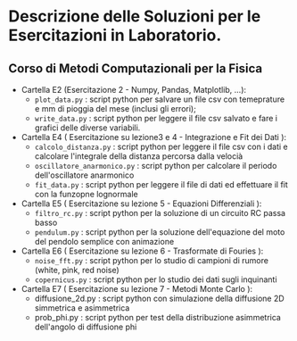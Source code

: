 # Descrizione delle Soluzioni per le Esercitazioni in Laboratorio.
## Corso di Metodi Computazionali per la Fisica


* Cartella E2 (Esercitazione 2 - Numpy, Pandas, Matplotlib, ...):
  * `plot_data.py`  : script python per salvare un file csv con temeprature e mm di pioggia del mese (inclusi gli errori);
  * `write_data.py` : script python per leggere il file csv salvato e fare i grafici delle diverse variabili.
* Cartella E4 ( Esercitazione  su lezione3 e 4 - Integrazione e Fit dei Dati ):
  * `calcolo_distanza.py`       : script python per leggere il file csv con i dati  e calcolare l'integrale della distanza percorsa dalla velocià
  * `oscillatore_anarmonico.py` : script python per calcolare il periodo dell'oscillatore anarmonico
  * `fit_data.py`               : script python per leggere il file di dati ed effettuare il fit con la funzopne lognormale
* Cartella E5 ( Esercitazione su lezione 5 - Equazioni Differenziali ):
  * `filtro_rc.py` : script python per la soluzione di un circuito RC passa basso
  * `pendulum.py`  : script python per la soluzione dell'equazione del moto del pendolo semplice con animazione
* Cartella E6 ( Esercitazione su lezione 6 - Trasformate di Fouries ):
  * `noise_fft.py`   : script python per lo studio di campioni di rumore (white, pink, red noise)
  * `copernicus.py`  : script python per lo studio dei dati sugli inquinanti
* Cartella E7 ( Esercitazione su lezione 7 - Metodi Monte Carlo ):
  * diffusione_2d.py : script python con simulazione della diffusione 2D simmetrica e asimmetrica
  * prob_phi.py      : script python per test della distribuzione asimmetrica dell'angolo di diffusione phi
  